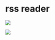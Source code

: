 <h1>rss reader</h1>
<p>
<a href="https://codeclimate.com/github/skepto77/frontend-project-lvl3/maintainability"><img src="https://api.codeclimate.com/v1/badges/64169c9007969429ab5d/maintainability" /></a>

<a href="https://travis-ci.com/skepto77/frontend-project-lvl3"><img src="https://travis-ci.com/skepto77/frontend-project-lvl3.svg?branch=master"></a>
</p>

<h2> </h2>
